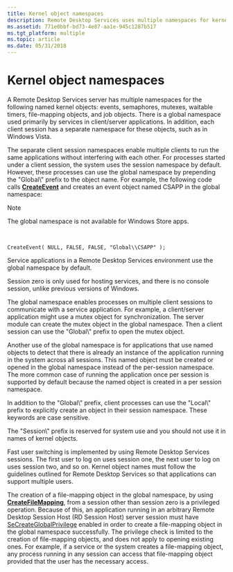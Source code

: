 ```yaml
---
title: Kernel object namespaces
description: Remote Desktop Services uses multiple namespaces for kernel objects; a global namespace is used primarily by services in client/server applications.
ms.assetid: 771e0bbf-bd73-4e87-aa1e-945c1287b517
ms.tgt_platform: multiple
ms.topic: article
ms.date: 05/31/2018
---
```


# Kernel object namespaces

A Remote Desktop Services server has multiple namespaces for the following named kernel objects: events, semaphores, mutexes, waitable timers, file-mapping objects, and job objects. There is a global namespace used primarily by services in client/server applications. In addition, each client session has a separate namespace for these objects, such as in Windows Vista.

The separate client session namespaces enable multiple clients to run the same applications without interfering with each other. For processes started under a client session, the system uses the session namespace by default. However, these processes can use the global namespace by prepending the "Global\\" prefix to the object name. For example, the following code calls [**CreateEvent**](/windows/desktop/api/synchapi/nf-synchapi-createeventa) and creates an event object named CSAPP in the global namespace:

> [!Note]  
> The global namespace is not available for Windows Store apps.

 

`CreateEvent( NULL, FALSE, FALSE, "Global\\CSAPP" );`

Service applications in a Remote Desktop Services environment use the global namespace by default.

Session zero is only used for hosting services, and there is no console session, unlike previous versions of Windows.

The global namespace enables processes on multiple client sessions to communicate with a service application. For example, a client/server application might use a mutex object for synchronization. The server module can create the mutex object in the global namespace. Then a client session can use the "Global\\" prefix to open the mutex object.

Another use of the global namespace is for applications that use named objects to detect that there is already an instance of the application running in the system across all sessions. This named object must be created or opened in the global namespace instead of the per-session namespace. The more common case of running the application once per session is supported by default because the named object is created in a per session namespace.

In addition to the "Global\\" prefix, client processes can use the "Local\\" prefix to explicitly create an object in their session namespace. These keywords are case sensitive.

The "Session\\" prefix is reserved for system use and you should not use it in names of kernel objects.

Fast user switching is implemented by using Remote Desktop Services sessions. The first user to log on uses session one, the next user to log on uses session two, and so on. Kernel object names must follow the guidelines outlined for Remote Desktop Services so that applications can support multiple users.

The creation of a file-mapping object in the global namespace, by using [**CreateFileMapping**](/windows/desktop/api/winbase/nf-winbase-createfilemappinga), from a session other than session zero is a privileged operation. Because of this, an application running in an arbitrary Remote Desktop Session Host (RD Session Host) server session must have [SeCreateGlobalPrivilege](/windows/desktop/SecAuthZ/authorization-constants) enabled in order to create a file-mapping object in the global namespace successfully. The privilege check is limited to the creation of file-mapping objects, and does not apply to opening existing ones. For example, if a service or the system creates a file-mapping object, any process running in any session can access that file-mapping object provided that the user has the necessary access.

 

 